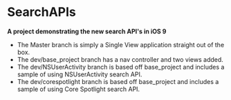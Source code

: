 # SearchAPIs
<b>A project demonstrating the new search API's in iOS 9</b>

- The Master branch is simply a Single View application straight out of the box.
- The dev/base_project branch has a nav controller and two views added.
- The dev/NSUserActivity branch is based off base_project and includes a sample of using NSUserActivity search API.
- The dev/corespotlight branch is based off base_project and includes a sample of using Core Spotlight search API.
